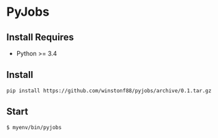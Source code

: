 # PyJobs

Install Requires
----------------
- Python >= 3.4

Install
-------
``
pip install https://github.com/winstonf88/pyjobs/archive/0.1.tar.gz
``

Start
-----
``
$ myenv/bin/pyjobs
``
